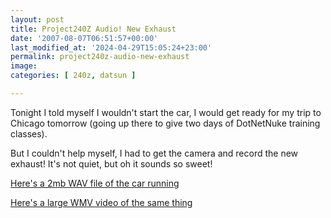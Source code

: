 ```yaml
---
layout: post
title: Project240Z Audio! New Exhaust
date: '2007-08-07T06:51:57+00:00'
last_modified_at: '2024-04-29T15:05:24+23:00'
permalink: project240z-audio-new-exhaust
image: 
categories: [ 240z, datsun ]

---
```

Tonight I told myself I wouldn't start the car, I would get ready for my trip to Chicago tomorrow (going up there to give two days of DotNetNuke training classes).

But I couldn't help myself, I had to get the camera and record the new exhaust! It's not quiet, but oh it sounds so sweet!

[Here's a 2mb WAV file of the car running](https://www.project240z.com/P240z-8-6.wav)

[Here's a large WMV video of the same thing](https://www.christoc.com/video/8-6-07/P240z-8-6.wmv)


